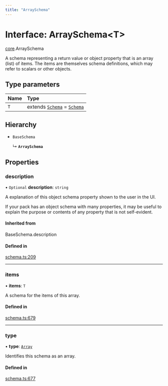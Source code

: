 ```yaml
---
title: "ArraySchema"
---
```

# Interface: ArraySchema<T\>

[core](../modules/core.md).ArraySchema

A schema representing a return value or object property that is an array (list) of items.
The items are themselves schema definitions, which may refer to scalars or other objects.

## Type parameters

| Name | Type |
| :------ | :------ |
| `T` | extends [`Schema`](../types/core.Schema.md) = [`Schema`](../types/core.Schema.md) |

## Hierarchy

- `BaseSchema`

  ↳ **`ArraySchema`**

## Properties

### description

• `Optional` **description**: `string`

A explanation of this object schema property shown to the user in the UI.

If your pack has an object schema with many properties, it may be useful to
explain the purpose or contents of any property that is not self-evident.

#### Inherited from

BaseSchema.description

#### Defined in

[schema.ts:209](https://github.com/coda/packs-sdk/blob/main/schema.ts#L209)

___

### items

• **items**: `T`

A schema for the items of this array.

#### Defined in

[schema.ts:679](https://github.com/coda/packs-sdk/blob/main/schema.ts#L679)

___

### type

• **type**: [`Array`](../enums/core.ValueType.md#array)

Identifies this schema as an array.

#### Defined in

[schema.ts:677](https://github.com/coda/packs-sdk/blob/main/schema.ts#L677)
